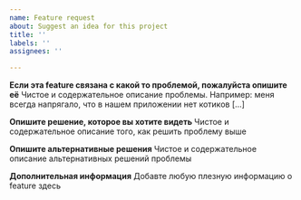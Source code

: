 ```yaml
---
name: Feature request
about: Suggest an idea for this project
title: ''
labels: ''
assignees: ''

---
```


**Если эта feature связана с какой то проблемой, пожалуйста опишите её**
Чистое и содержательное описание проблемы. Например: меня всегда напрягало, что в нашем приложении нет котиков [...]

**Опишите решение, которое вы хотите видеть**
Чистое и содержательное описание того, как решить проблему выше

**Опишите альтернативные решения**
Чистое и содержательное описание альтернативных решений проблемы

**Дополнительная информация**
Добавте любую плезную информацию о feature здесь
